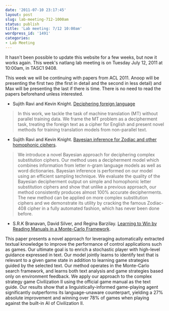 ```yaml
---
date: '2011-07-10 23:17:45'
layout: post
slug: lab-meeting-712-1000am
status: publish
title: 'Lab meeting: 7/12 10:00am'
wordpress_id: '1491'
categories:
- Lab Meeting
---
```



It hasn't been possible to update this website for a few weeks, but now it works again. This week's natlang lab meeting is on Tuesday July 12, 2011 at 10:00am, in TASC1 9408.






This week we will be continuing with papers from ACL 2011. Anoop will be presenting the first two (the first in detail and the second in less detail) and Max will be presenting the last if there is time. There is no need to read the papers beforehand unless interested.




* Sujith Ravi and Kevin Knight. [Deciphering foreign language](http://aclweb.org/anthology/P/P11/P11-1002.pdf)


> In this work, we tackle the task of machine translation (MT) without parallel training data. We frame the MT problem as a decipherment task, treating the foreign text as a cipher for English and present novel methods for training translation models from non-parallel text.  






* Sujith Ravi and Kevin Knight. [Bayesian inference for Zodiac and other homophonic ciphers](http://aclweb.org/anthology/P/P11/P11-1025.pdf).


> We introduce a novel Bayesian approach for deciphering complex substitution ciphers. Our method uses a decipherment model which combines information from letter n-gram language models as well as word      dictionaries.  Bayesian inference is performed on our model using an efficient sampling technique. We evaluate the quality of the Bayesian decipherment output on simple and homophonic letter substitution ciphers and show that unlike a previous approach, our method consistently produces almost 100% accurate decipherments. The new method can be applied on more complex substitution ciphers and we demonstrate its utility by cracking the famous Zodiac-408 cipher in a fully automated fashion, which has never been done before.








* S.R.K Branavan,  David Silver, and Regina Barzilay. [Learning to Win by Reading Manuals in a Monte-Carlo Framework](http://aclweb.org/anthology/P/P11/P11-1028.pdf).


> 
This paper presents a novel approach for leveraging automatically extracted textual knowledge to improve the performance of control applications such as games. Our ultimate goal is to enrich a stochastic player with high-level guidance expressed in text. Our model jointly learns to identify text that is relevant to a given game state in addition to learning game strategies guided by the selected text. Our method operates in the Monte-Carlo search framework, and learns both text analysis and game strategies based only on environment feedback. We apply our approach to the complex strategy game Civilization II using the official game manual as the text guide. Our results show that a linguistically-informed game-playing agent significantly outperforms its language-unaware counterpart, yielding a 27% absolute improvement and winning over 78% of games when playing against the built-in AI of Civilization II.





